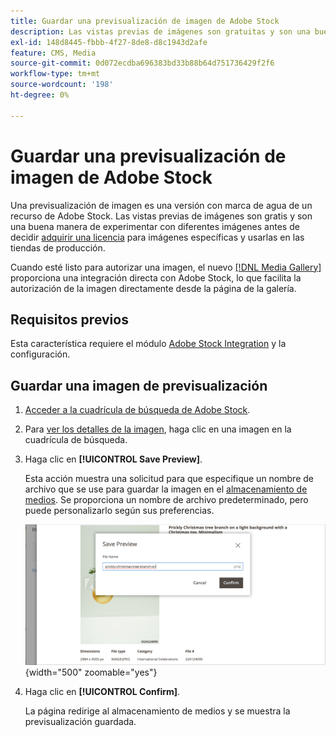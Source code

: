 ```yaml
---
title: Guardar una previsualización de imagen de Adobe Stock
description: Las vistas previas de imágenes son gratuitas y son una buena manera de experimentar con diferentes imágenes de Adobe Stock antes de decidir comprar una licencia.
exl-id: 148d8445-fbbb-4f27-8de8-d8c1943d2afe
feature: CMS, Media
source-git-commit: 0d072ecdba696383bd33b88b64d751736429f2f6
workflow-type: tm+mt
source-wordcount: '198'
ht-degree: 0%

---
```


# Guardar una previsualización de imagen de Adobe Stock

Una previsualización de imagen es una versión con marca de agua de un recurso de Adobe Stock. Las vistas previas de imágenes son gratis y son una buena manera de experimentar con diferentes imágenes antes de decidir [adquirir una licencia](./adobe-stock-license-image.md) para imágenes específicas y usarlas en las tiendas de producción.

Cuando esté listo para autorizar una imagen, el nuevo [[!DNL Media Gallery]](media-gallery.md) proporciona una integración directa con Adobe Stock, lo que facilita la autorización de la imagen directamente desde la página de la galería.

## Requisitos previos

Esta característica requiere el módulo [Adobe Stock Integration](./adobe-stock.md) y la configuración.

## Guardar una imagen de previsualización

1. [Acceder a la cuadrícula de búsqueda de Adobe Stock](./adobe-stock-manage.md#access-the-adobe-stock-search-grid).

1. Para [ver los detalles de la imagen](./adobe-stock-manage.md#view-image-details), haga clic en una imagen en la cuadrícula de búsqueda.

1. Haga clic en **[!UICONTROL Save Preview]**.

   Esta acción muestra una solicitud para que especifique un nombre de archivo que se use para guardar la imagen en el [almacenamiento de medios](./media-storage.md). Se proporciona un nombre de archivo predeterminado, pero puede personalizarlo según sus preferencias.

   ![Guardar imagen de vista previa de Adobe Stock](./assets/adobe-stock-save-preview.png){width="500" zoomable="yes"}

1. Haga clic en **[!UICONTROL Confirm]**.

   La página redirige al almacenamiento de medios y se muestra la previsualización guardada.
